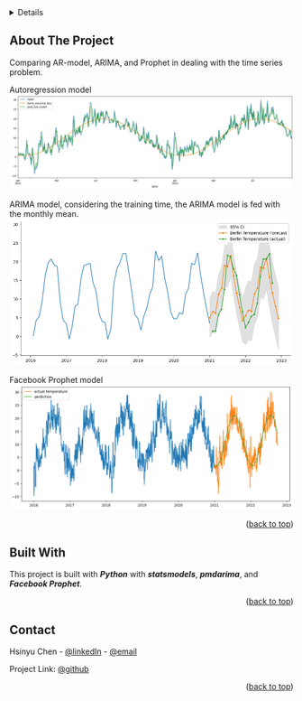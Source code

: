 <!-- TABLE OF CONTENTS -->
<details aligh="left>
  <summary>Table of Contents</summary>
  <ol>
    <li><a href="#about-the-project">About The Project</a></li>
    <li><a href="#built-with">Built With</a></li>
    <li><a href="#contact">Contact</a></li>
  </ol>
</details>


<!-- ABOUT THE PROJECT -->
## About The Project

Comparing AR-model, ARIMA, and Prophet in dealing with the time series problem.

Autoregression model
![ar][ar]

ARIMA model, considering the training time, the ARIMA model is fed with the monthly mean.
![arima][arima]

Facebook Prophet model
![prophet][prophet]
 

<p align="right">(<a href="#readme-top">back to top</a>)</p>

<!-- BUILD WITH -->
## Built With

This project is built with ***Python*** with ***statsmodels***, ***pmdarima***, and ***Facebook Prophet***.

<p align="right">(<a href="#readme-top">back to top</a>)</p>


<!-- CONTACT -->
## Contact

Hsinyu Chen - [@linkedIn](https://www.linkedin.com/in/hsinyu-chen-4b43b489/) - [@email](chenxinyu.tw@gmail.com)

Project Link: [@github](https://github.com/xyc-tw/berlin-temp-predictor)

<p align="right">(<a href="#readme-top">back to top</a>)</p>


<!-- MARKDOWN LINKS & IMAGES -->
<!-- https://www.markdownguide.org/basic-syntax/#reference-style-links -->
[ar]: images/ar.png
[arima]: images/arima.png
[prophet]: images/prophet.png







